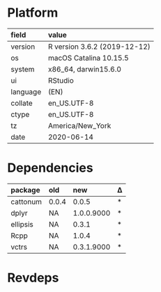 # Platform

|field    |value                        |
|:--------|:----------------------------|
|version  |R version 3.6.2 (2019-12-12) |
|os       |macOS Catalina 10.15.5       |
|system   |x86_64, darwin15.6.0         |
|ui       |RStudio                      |
|language |(EN)                         |
|collate  |en_US.UTF-8                  |
|ctype    |en_US.UTF-8                  |
|tz       |America/New_York             |
|date     |2020-06-14                   |

# Dependencies

|package  |old   |new        |Δ  |
|:--------|:-----|:----------|:--|
|cattonum |0.0.4 |0.0.5      |*  |
|dplyr    |NA    |1.0.0.9000 |*  |
|ellipsis |NA    |0.3.1      |*  |
|Rcpp     |NA    |1.0.4      |*  |
|vctrs    |NA    |0.3.1.9000 |*  |

# Revdeps
